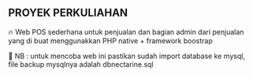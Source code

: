 <h2>PROYEK PERKULIAHAN</h2>

🔥 Web POS sederhana untuk penjualan dan bagian admin dari penjualan yang di buat menggunakkan PHP native + framework boostrap

🦸 NB : untuk mencoba web ini pastikan sudah import database ke mysql, file backup mysqlnya adalah dbnectarine.sql

